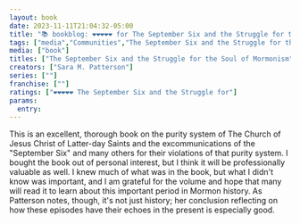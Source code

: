 ```yaml
---
layout: book
date: 2023-11-11T21:04:32-05:00
title: "📚 bookblog: ❤️❤️❤️❤️❤️ for The September Six and the Struggle for the Soul of Mormonism, by Sara M. Patterson"
tags: ["media","Communities","The September Six and the Struggle for the Soul of Mormonism","Sara M. Patterson","September Six","D. Michael Quinn","Lavina Fielding Anderson","Mormonism","BYU","Church of Jesus Christ of Latter-day Saints"]
media: ["book"]
titles: ["The September Six and the Struggle for the Soul of Mormonism"]
creators: ["Sara M. Patterson"]
series: [""]
franchise: [""]
ratings: ["❤️❤️❤️❤️❤️ The September Six and the Struggle for"]
params:
  entry:
---
```


This is an excellent, thorough book on the purity system of The Church of Jesus Christ of Latter-day Saints and the excommunications of the "September Six" and many others for their violations of that purity system. I bought the book out of personal interest, but I think it will be professionally valuable as well. I knew much of what was in the book, but what I didn't know was important, and I am grateful for the volume and hope that many will read it to learn about this important period in Mormon history. As Patterson notes, though, it's not just history; her conclusion reflecting on how these episodes have their echoes in the present is especially good.

